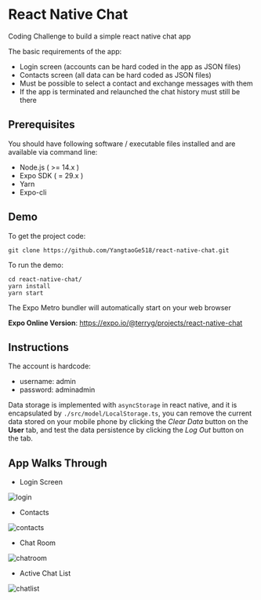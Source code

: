 # React Native Chat
Coding Challenge to build a simple react native chat app

The basic requirements of the app:

* Login screen (accounts can be hard coded in the app as JSON files)
* Contacts screen (all data can be hard coded as JSON files)
* Must be possible to select a contact and exchange messages with them
* If the app is terminated and relaunched the chat history must still be there

## Prerequisites
You should have following software / executable files installed and are available via command line:
* Node.js ( >= 14.x )
* Expo SDK ( = 29.x )
* Yarn
* Expo-cli

## Demo
To get the project code:
```
git clone https://github.com/YangtaoGe518/react-native-chat.git
```
To run the demo:
```
cd react-native-chat/
yarn install
yarn start
```

The Expo Metro bundler will automatically start on your web browser

**Expo Online Version**: https://expo.io/@terryg/projects/react-native-chat

## Instructions

The account is hardcode:
* username: admin
* password: adminadmin

Data storage is implemented with `asyncStorage` in react native, and it is encapsulated by `./src/model/LocalStorage.ts`,
you can remove the current data stored on your mobile phone by clicking the *Clear Data* button on the **User** tab,
and test the data persistence by clicking the *Log Out* button on the tab.

## App Walks Through
* Login Screen 

![login](./assets/readme/login.png)
* Contacts

![contacts](./assets/readme/contacts.png)
* Chat Room

![chatroom](./assets/readme/chatroom.png)
* Active Chat List

![chatlist](./assets/readme/chatlist.png)
